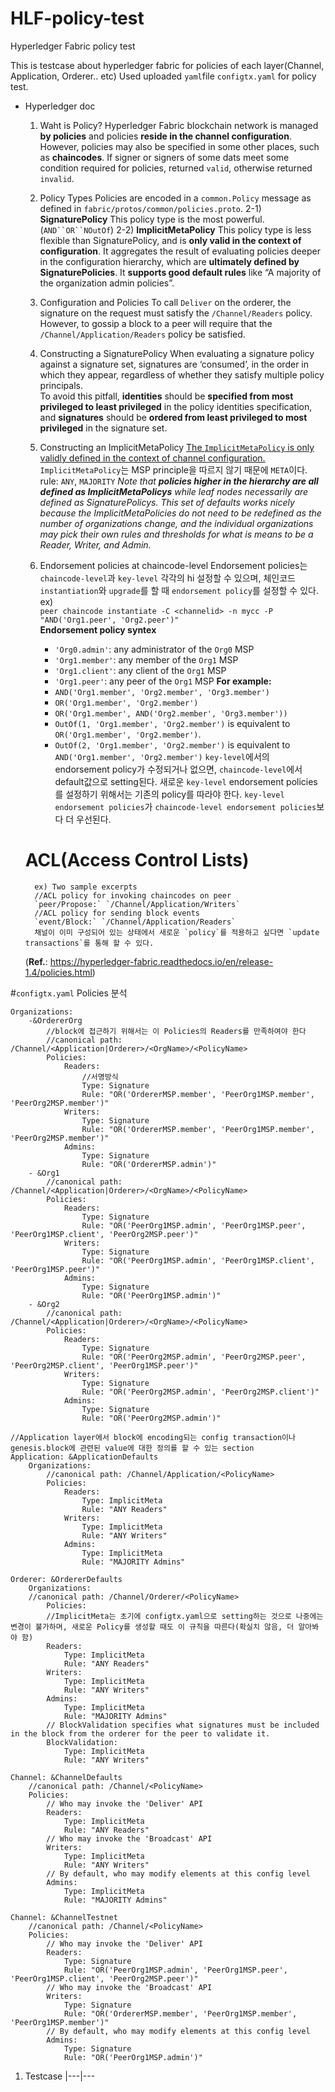 # HLF-policy-test
Hyperledger Fabric policy test

This is testcase about hyperledger fabric for policies of each layer(Channel, Application, Orderer.. etc)
Used uploaded `yaml`file `configtx.yaml` for policy test.

- Hyperledger doc
    1) Waht is Policy? 
        Hyperledger Fabric blockchain network is managed **by policies** and policies **reside in the channel configuration**.
        However, policies may also be specified in some other places, such as **chaincodes**.
        If signer or signers of some dats meet some condition required for policies, returned `valid`, otherwise returned `invalid`.

    2) Policy Types
    Policies are encoded in a `common.Policy` message as defined in `fabric/protos/common/policies.proto`. 
        2-1) **SignaturePolicy**
            This policy type is the most powerful. (`AND``OR``NOutOf`)
        2-2) **ImplicitMetaPolicy**
            This policy type is less flexible than SignaturePolicy, and is **only valid in the context of configuration**.
            It aggregates the result of evaluating policies deeper in the configuration hierarchy, which are **ultimately defined by SignaturePolicies**. It **supports good default rules** like “A majority of the organization admin policies”.
    
    3) Configuration and Policies
        To call `Deliver` on the orderer, the signature on the request must satisfy the `/Channel/Readers` policy. However, to gossip a block to a peer will require that the `/Channel/Application/Readers` policy be satisfied.

    4) Constructing a SignaturePolicy
        When evaluating a signature policy against a signature set, signatures are ‘consumed’, in the order in which they appear, regardless of whether they satisfy multiple policy principals.        
        To avoid this pitfall, **identities** should be **specified from most privileged to least privileged** in the policy identities specification, and **signatures** should be **ordered from least privileged to most privileged** in the signature set.

    5) Constructing an ImplicitMetaPolicy
        <u>The `ImplicitMetaPolicy` is only validly defined in the context of channel configuration.</u> `ImplicitMetaPolicy`는 MSP principle을 따르지 않기 때문에 `META`이다.
        rule: `ANY`, `MAJORITY`
        *Note that **policies higher in the hierarchy are all defined as ImplicitMetaPolicys** while leaf nodes necessarily are defined as SignaturePolicys. This set of defaults works nicely because the ImplicitMetaPolicies do not need to be redefined as the number of organizations change, and the individual organizations may pick their own rules and thresholds for what is means to be a Reader, Writer, and Admin.*

    6) Endorsement policies at chaincode-level
        Endorsement policies는 `chaincode-level`과 `key-level` 각각의 hi 설정할 수 있으며, 체인코드 `instantiation`와 `upgrade`를 할 때 `endorsement policy`를 설정할 수 있다.<br>
        ex)<br>
        `peer chaincode instantiate -C <channelid> -n mycc -P "AND('Org1.peer', 'Org2.peer')"`<br>
        **Endorsement policy syntex**<br>
        - `'Org0.admin'`: any administrator of the `Org0` MSP
        - `'Org1.member'`: any member of the `Org1` MSP
        - `'Org1.client'`: any client of the `Org1` MSP
        - `'Org1.peer'`: any peer of the `Org1` MSP
        **For example:**
        - `AND('Org1.member', 'Org2.member', 'Org3.member')`
        - `OR('Org1.member', 'Org2.member')`
        - `OR('Org1.member', AND('Org2.member', 'Org3.member'))`
        - `OutOf(1, 'Org1.member', 'Org2.member')` is equivalent to `OR('Org1.member', 'Org2.member')`.
        - `OutOf(2, 'Org1.member', 'Org2.member')` is equivalent to `AND('Org1.member', 'Org2.member')`
        `key-level`에서의 endorsement policy가 수정되거나 없으면, `chaincode-level`에서 default값으로 setting된다.
        새로운 `key-level` endorsement policies를 설정하기 위해서는 기존의 policy를 따라야 한다. `key-level endorsement policies`가 `chaincode-level endorsement policies`보다 더 우선된다.

    # **ACL(Access Control Lists)**
        ex) Two sample excerpts
        //ACL policy for invoking chaincodes on peer
        `peer/Propose:` `/Channel/Application/Writers`
        //ACL policy for sending block events
        `event/Block:` `/Channel/Application/Readers`
        채널이 이미 구성되어 있는 상태에서 새로운 `policy`를 적용하고 싶다면 `update transactions`를 통해 할 수 있다.

    (**Ref.**: https://hyperledger-fabric.readthedocs.io/en/release-1.4/policies.html)

#`configtx.yaml` Policies 분석
```Organizations
Organizations:
    -&OrdererOrg
        //block에 접근하기 위해서는 이 Policies의 Readers를 만족하여야 한다
        //canonical path: /Channel/<Application|Orderer>/<OrgName>/<PolicyName>
        Policies:
            Readers:
                //서명방식
                Type: Signature
                Rule: "OR('OrdererMSP.member', 'PeerOrg1MSP.member', 'PeerOrg2MSP.member')"
            Writers:
                Type: Signature
                Rule: "OR('OrdererMSP.member', 'PeerOrg1MSP.member', 'PeerOrg2MSP.member')"
            Admins:
                Type: Signature
                Rule: "OR('OrdererMSP.admin')"
    - &Org1
        //canonical path: /Channel/<Application|Orderer>/<OrgName>/<PolicyName>
        Policies:
            Readers:
                Type: Signature
                Rule: "OR('PeerOrg1MSP.admin', 'PeerOrg1MSP.peer', 'PeerOrg1MSP.client', 'PeerOrg2MSP.peer')"
            Writers:
                Type: Signature
                Rule: "OR('PeerOrg1MSP.admin', 'PeerOrg1MSP.client', 'PeerOrg1MSP.peer')"
            Admins:
                Type: Signature
                Rule: "OR('PeerOrg1MSP.admin')"
    - &Org2
        //canonical path: /Channel/<Application|Orderer>/<OrgName>/<PolicyName>
        Policies:
            Readers:
                Type: Signature
                Rule: "OR('PeerOrg2MSP.admin', 'PeerOrg2MSP.peer', 'PeerOrg2MSP.client', 'PeerOrg1MSP.peer')"
            Writers:
                Type: Signature
                Rule: "OR('PeerOrg2MSP.admin', 'PeerOrg2MSP.client')"
            Admins:
                Type: Signature
                Rule: "OR('PeerOrg2MSP.admin')"

//Application layer에서 block에 encoding되는 config transaction이나 genesis.block에 관련된 value에 대한 정의를 할 수 있는 section
Application: &ApplicationDefaults
    Organizations:
        //canonical path: /Channel/Application/<PolicyName>
        Policies:
            Readers:
                Type: ImplicitMeta
                Rule: "ANY Readers"
            Writers:
                Type: ImplicitMeta
                Rule: "ANY Writers"
            Admins:
                Type: ImplicitMeta
                Rule: "MAJORITY Admins"

Orderer: &OrdererDefaults
    Organizations:
    //canonical path: /Channel/Orderer/<PolicyName>
        Policies:
        //ImplicitMeta는 초기에 configtx.yaml으로 setting하는 것으로 나중에는 변경이 불가하며, 새로운 Policy를 생성할 때도 이 규칙을 따른다(확실치 않음, 더 알아봐야 함)
        Readers:
            Type: ImplicitMeta
            Rule: "ANY Readers"
        Writers:
            Type: ImplicitMeta
            Rule: "ANY Writers"
        Admins:
            Type: ImplicitMeta
            Rule: "MAJORITY Admins"
        // BlockValidation specifies what signatures must be included in the block from the orderer for the peer to validate it.
        BlockValidation:
            Type: ImplicitMeta
            Rule: "ANY Writers"

Channel: &ChannelDefaults
    //canonical path: /Channel/<PolicyName>
    Policies:
        // Who may invoke the 'Deliver' API
        Readers:
            Type: ImplicitMeta
            Rule: "ANY Readers"
        // Who may invoke the 'Broadcast' API
        Writers:
            Type: ImplicitMeta
            Rule: "ANY Writers"
        // By default, who may modify elements at this config level
        Admins:
            Type: ImplicitMeta
            Rule: "MAJORITY Admins"

Channel: &ChannelTestnet
    //canonical path: /Channel/<PolicyName>
    Policies:
        // Who may invoke the 'Deliver' API
        Readers:
            Type: Signature
            Rule: "OR('PeerOrg1MSP.admin', 'PeerOrg1MSP.peer', 'PeerOrg1MSP.client', 'PeerOrg2MSP.peer')"
        // Who may invoke the 'Broadcast' API
        Writers:
            Type: Signature
            Rule: "OR('OrdererMSP.member', 'PeerOrg1MSP.member', 'PeerOrg1MSP.member')"
        // By default, who may modify elements at this config level
        Admins:
            Type: Signature
            Rule: "OR('PeerOrg1MSP.admin')"
```

1. Testcase
|---|---